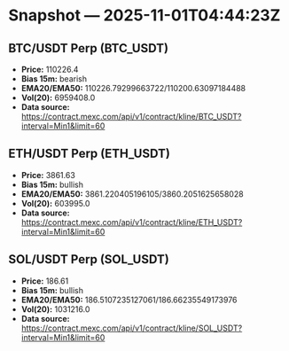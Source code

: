 # Snapshot — 2025-11-01T04:44:23Z

## BTC/USDT Perp (BTC_USDT)
- **Price:** 110226.4
- **Bias 15m:** bearish
- **EMA20/EMA50:** 110226.79299663722/110200.63097184488
- **Vol(20):** 6959408.0
- **Data source:** https://contract.mexc.com/api/v1/contract/kline/BTC_USDT?interval=Min1&limit=60

## ETH/USDT Perp (ETH_USDT)
- **Price:** 3861.63
- **Bias 15m:** bullish
- **EMA20/EMA50:** 3861.220405196105/3860.2051625658028
- **Vol(20):** 603995.0
- **Data source:** https://contract.mexc.com/api/v1/contract/kline/ETH_USDT?interval=Min1&limit=60

## SOL/USDT Perp (SOL_USDT)
- **Price:** 186.61
- **Bias 15m:** bullish
- **EMA20/EMA50:** 186.5107235127061/186.66235549173976
- **Vol(20):** 1031216.0
- **Data source:** https://contract.mexc.com/api/v1/contract/kline/SOL_USDT?interval=Min1&limit=60

